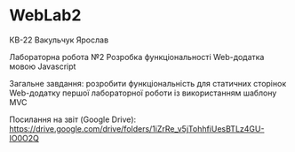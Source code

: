# WebLab2

КВ-22 Вакульчук Ярослав

Лабораторна робота №2 Розробка функціональності Web-додатка мовою Javascript

Загальне завдання: розробити функціональність для статичних сторінок Web-додатку першої лабораторної роботи із використанням шаблону MVC

Посилання на звіт (Google Drive): https://drive.google.com/drive/folders/1iZrRe_v5jTohhfiUesBTLz4GU-IO0O2Q
